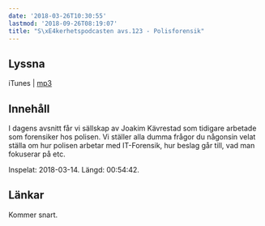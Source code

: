 ```yaml
---
date: '2018-03-26T10:30:55'
lastmod: '2018-09-26T08:19:07'
title: "S\xE4kerhetspodcasten avs.123 - Polisforensik"
---
```

## Lyssna

iTunes \| [mp3](http://traffic.libsyn.com/sakerhetspodcasten/Polisforensik.mp3)

## Innehåll

I dagens avsnitt får vi sällskap av Joakim Kävrestad som tidigare arbetade som forensiker
hos polisen. Vi ställer alla dumma frågor du någonsin velat ställa om hur polisen
arbetar med IT-Forensik, hur beslag går till, vad man fokuserar på etc.

Inspelat: 2018-03-14. Längd: 00:54:42.

## Länkar

Kommer snart.

